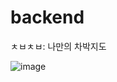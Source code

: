 # backend
ㅊㅂㅊㅂ: 나만의 차박지도

![image](https://user-images.githubusercontent.com/70880695/142658827-76181add-e444-4111-8002-b0c380d67890.png)
